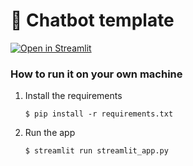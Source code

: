 # 💬 Chatbot template

[![Open in Streamlit](https://static.streamlit.io/badges/streamlit_badge_black_white.svg)](https://chatbot-template.streamlit.app/)

### How to run it on your own machine

1. Install the requirements

   ```
   $ pip install -r requirements.txt
   ```

2. Run the app

   ```
   $ streamlit run streamlit_app.py
   ```
